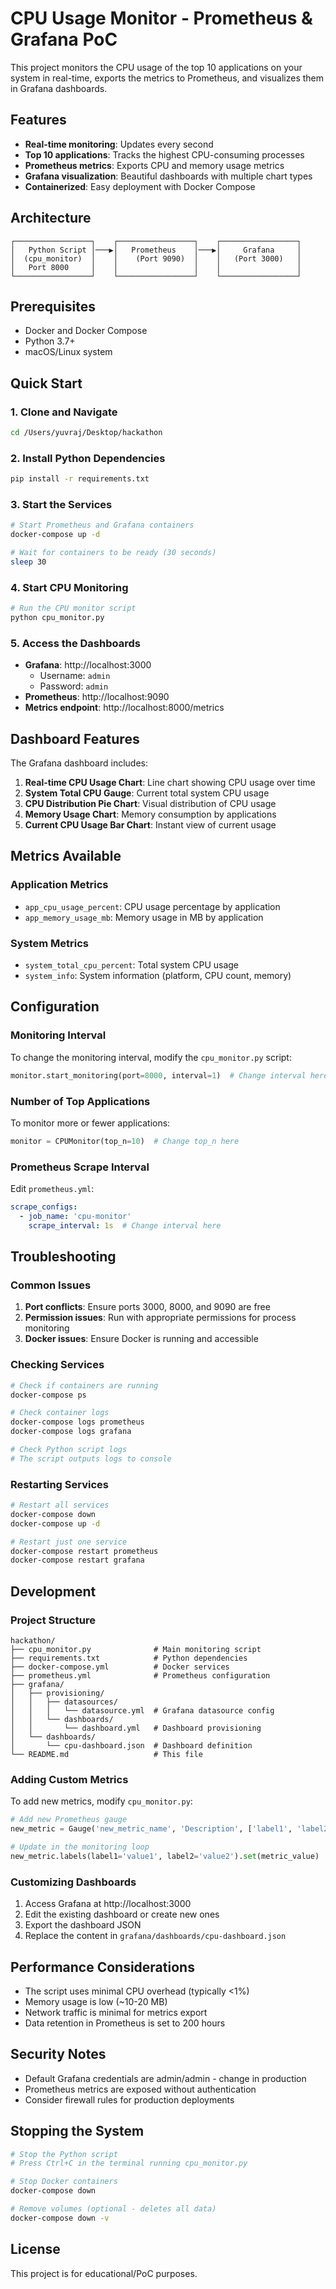 # CPU Usage Monitor - Prometheus & Grafana PoC

This project monitors the CPU usage of the top 10 applications on your system in real-time, exports the metrics to Prometheus, and visualizes them in Grafana dashboards.

## Features

- **Real-time monitoring**: Updates every second
- **Top 10 applications**: Tracks the highest CPU-consuming processes
- **Prometheus metrics**: Exports CPU and memory usage metrics
- **Grafana visualization**: Beautiful dashboards with multiple chart types
- **Containerized**: Easy deployment with Docker Compose

## Architecture

```
┌─────────────────┐    ┌─────────────────┐    ┌─────────────────┐
│   Python Script │───▶│   Prometheus    │───▶│     Grafana     │
│  (cpu_monitor)  │    │    (Port 9090)  │    │   (Port 3000)   │
│   Port 8000     │    │                 │    │                 │
└─────────────────┘    └─────────────────┘    └─────────────────┘
```

## Prerequisites

- Docker and Docker Compose
- Python 3.7+
- macOS/Linux system

## Quick Start

### 1. Clone and Navigate

```bash
cd /Users/yuvraj/Desktop/hackathon
```

### 2. Install Python Dependencies

```bash
pip install -r requirements.txt
```

### 3. Start the Services

```bash
# Start Prometheus and Grafana containers
docker-compose up -d

# Wait for containers to be ready (30 seconds)
sleep 30
```

### 4. Start CPU Monitoring

```bash
# Run the CPU monitor script
python cpu_monitor.py
```

### 5. Access the Dashboards

- **Grafana**: http://localhost:3000
  - Username: `admin`
  - Password: `admin`
- **Prometheus**: http://localhost:9090
- **Metrics endpoint**: http://localhost:8000/metrics

## Dashboard Features

The Grafana dashboard includes:

1. **Real-time CPU Usage Chart**: Line chart showing CPU usage over time
2. **System Total CPU Gauge**: Current total system CPU usage
3. **CPU Distribution Pie Chart**: Visual distribution of CPU usage
4. **Memory Usage Chart**: Memory consumption by applications
5. **Current CPU Usage Bar Chart**: Instant view of current usage

## Metrics Available

### Application Metrics
- `app_cpu_usage_percent`: CPU usage percentage by application
- `app_memory_usage_mb`: Memory usage in MB by application

### System Metrics
- `system_total_cpu_percent`: Total system CPU usage
- `system_info`: System information (platform, CPU count, memory)

## Configuration

### Monitoring Interval
To change the monitoring interval, modify the `cpu_monitor.py` script:

```python
monitor.start_monitoring(port=8000, interval=1)  # Change interval here
```

### Number of Top Applications
To monitor more or fewer applications:

```python
monitor = CPUMonitor(top_n=10)  # Change top_n here
```

### Prometheus Scrape Interval
Edit `prometheus.yml`:

```yaml
scrape_configs:
  - job_name: 'cpu-monitor'
    scrape_interval: 1s  # Change interval here
```

## Troubleshooting

### Common Issues

1. **Port conflicts**: Ensure ports 3000, 8000, and 9090 are free
2. **Permission issues**: Run with appropriate permissions for process monitoring
3. **Docker issues**: Ensure Docker is running and accessible

### Checking Services

```bash
# Check if containers are running
docker-compose ps

# Check container logs
docker-compose logs prometheus
docker-compose logs grafana

# Check Python script logs
# The script outputs logs to console
```

### Restarting Services

```bash
# Restart all services
docker-compose down
docker-compose up -d

# Restart just one service
docker-compose restart prometheus
docker-compose restart grafana
```

## Development

### Project Structure

```
hackathon/
├── cpu_monitor.py              # Main monitoring script
├── requirements.txt            # Python dependencies
├── docker-compose.yml          # Docker services
├── prometheus.yml              # Prometheus configuration
├── grafana/
│   ├── provisioning/
│   │   ├── datasources/
│   │   │   └── datasource.yml  # Grafana datasource config
│   │   └── dashboards/
│   │       └── dashboard.yml   # Dashboard provisioning
│   └── dashboards/
│       └── cpu-dashboard.json  # Dashboard definition
└── README.md                   # This file
```

### Adding Custom Metrics

To add new metrics, modify `cpu_monitor.py`:

```python
# Add new Prometheus gauge
new_metric = Gauge('new_metric_name', 'Description', ['label1', 'label2'])

# Update in the monitoring loop
new_metric.labels(label1='value1', label2='value2').set(metric_value)
```

### Customizing Dashboards

1. Access Grafana at http://localhost:3000
2. Edit the existing dashboard or create new ones
3. Export the dashboard JSON
4. Replace the content in `grafana/dashboards/cpu-dashboard.json`

## Performance Considerations

- The script uses minimal CPU overhead (typically <1%)
- Memory usage is low (~10-20 MB)
- Network traffic is minimal for metrics export
- Data retention in Prometheus is set to 200 hours

## Security Notes

- Default Grafana credentials are admin/admin - change in production
- Prometheus metrics are exposed without authentication
- Consider firewall rules for production deployments

## Stopping the System

```bash
# Stop the Python script
# Press Ctrl+C in the terminal running cpu_monitor.py

# Stop Docker containers
docker-compose down

# Remove volumes (optional - deletes all data)
docker-compose down -v
```

## License

This project is for educational/PoC purposes.
